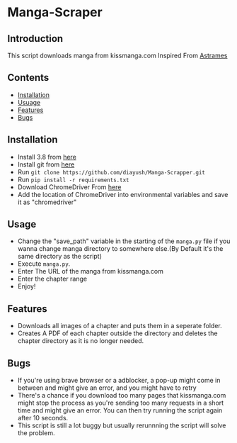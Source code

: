 # Manga-Scraper

## Introduction
This script downloads manga from kissmanga.com
Inspired From [Astrames](https://github.com/Astrames/kissmanga-downloader)

## Contents
<!-- * [Demo](ttps://github.com/diayush/Manga-Scrapper/#Demo) -->
* [Installation](https://github.com/diayush/Manga-Scrapper/#Installation)
* [Usuage](https://github.com/diayush/Manga-Scrapper/#Usuage)
* [Features](https://github.com/diayush/Manga-Scrapper/#Features)
* [Bugs](https://github.com/diayush/Manga-Scrapper/#Bugs)

<!-- ## Demo -->
<!-- ![](demo.gif) -->

## Installation
* Install 3.8 from [here](https://www.python.org/downloads/release/python-382/)
* Install git from [here](https://git-scm.com/downloads)
* Run `git clone https://github.com/diayush/Manga-Scrapper.git`
* Run `pip install -r requirements.txt`
* Download ChromeDriver From [here](https://chromedriver.chromium.org/downloads)
* Add the location of ChromeDriver into environmental variables and save it as "chromedriver"

## Usage
* Change the "save_path" variable in the starting of the `manga.py` file if you wanna change manga directory to somewhere else.(By Default it's the same directory as the script)
* Execute `manga.py`.
* Enter The URL of the manga from kissmanga.com
* Enter the chapter range
* Enjoy!

## Features

* Downloads all images of a chapter and puts them in a seperate folder.
* Creates A PDF of each chapter outside the directory and deletes the chapter directory as it is no longer needed.

## Bugs

* If you're using brave browser or a adblocker, a pop-up might come in between and might give an error, and you might have to retry
* There's a chance if you download too many pages that kissmanga.com might stop the process as you're sending too many requests in a short time and might give an error. You can then try running the script again after 10 seconds.
* This script is still a lot buggy but usually rerunnning the script will solve the problem.



